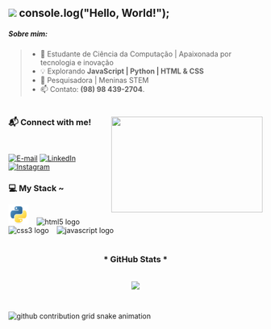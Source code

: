 ## <img src="https://user-images.githubusercontent.com/44104676/173990923-48b66056-0bff-472a-b5bf-faab4146e950.gif" height="45"> console.log("Hello, World!"); 

##### Sobre mim:
> * 🚀 Estudante de Ciência da Computação | Apaixonada por tecnologia e inovação
> * 💡 Explorando **JavaScript | Python | HTML & CSS**
> * 🔬 Pesquisadora | Meninas STEM
> *  📫 Contato: **(98) 98 439-2704**.

#

<img align="right" alt="" height="190px" src="https://media1.tenor.com/m/D48L_xXEcDoAAAAd/stress-study.gif" width="300px" height="170px">

<h3 align="left">  📬  Connect with me!</h3>

<br>

[![E-mail](https://img.shields.io/badge/-Email-000?style=for-the-badge&logo=microsoft-outlook&logoColor=FF00F6&color:FFF)](mailto:yasmicosm@gmail.com)
[![LinkedIn](https://img.shields.io/badge/-LinkedIn-000?style=for-the-badge&logo=linkedin&logoColor=FF00F6&color:FFF)](https://www.linkedin.com/in/yasmim-cosme/)
[![Instagram](https://img.shields.io/badge/-Instagram-000?style=for-the-badge&logo=instagram&logoColor=FF00F6&color:FFF)](https://www.instagram.com/yasmimcosm/)


<h3 align="left"> 💻 My Stack ~</h3>

<div align="left">
  <img alt="Rafa-Python" src="https://raw.githubusercontent.com/devicons/devicon/master/icons/python/python-original.svg" height="40" alt="html5 logo"  />
  <img width="8" />
  <img src="https://cdn.jsdelivr.net/gh/devicons/devicon/icons/html5/html5-original.svg" height="40" alt="html5 logo"  />
  <img width="8" />
  <img src="https://cdn.jsdelivr.net/gh/devicons/devicon/icons/css3/css3-original.svg" height="40" alt="css3 logo"  />
  <img width="8" />
  <img src="https://cdn.jsdelivr.net/gh/devicons/devicon/icons/javascript/javascript-plain.svg" height="40" alt="javascript logo"  />
  <img width="8" />

</div>

#
<div style="text-align: center;" align="center">
  <h3>* GitHub Stats *</h3>
  <br>
  <img heigth="180em" src="https://github-readme-stats.vercel.app/api/top-langs/?username=yasmimcosm&layout=compact&langs_count=16&theme=dracula"/>
</div>

  ##

#

<picture align="center">
  <source media="(prefers-color-scheme: dark)" srcset="https://raw.githubusercontent.com/yasmimcosm/yasmimcosm/output/github-contribution-grid-snake-dark.svg">
  <source media="(prefers-color-scheme: light)" srcset="https://raw.githubusercontent.com/yasmimcosm/yasmimcosm/output/github-contribution-grid-snake-dark.svg">
  <img align="center" alt="github contribution grid snake animation" src="https://raw.githubusercontent.com/yasmimcosm/yasmimcosm/output/github-contribution-grid-snake.svg">
</picture>
